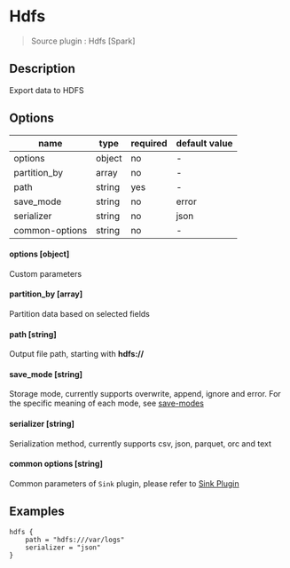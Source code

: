 # Hdfs

> Source plugin : Hdfs [Spark]

## Description
Export data to HDFS

## Options

| name | type | required | default value |
| --- | --- | --- | --- |
| options| object | no | - |
| partition_by | array | no | - |
| path | string | yes | - |
| save_mode | string | no | error |
| serializer | string | no | json |
| common-options | string | no | - |

#### options [object]

Custom parameters

#### partition_by [array]

Partition data based on selected fields

#### path [string]

Output file path, starting with **hdfs://**

#### save_mode [string]

Storage mode, currently supports overwrite, append, ignore and error. For the specific meaning of each mode, see [save-modes](http://spark.apache.org/docs/2.2.0/sql-programming-guide.html#save-modes)

#### serializer [string]

Serialization method, currently supports csv, json, parquet, orc and text

#### common options [string]

Common parameters of `Sink` plugin, please refer to [Sink Plugin](/zh-cn/v2/spark/configuration/sink-plugins/)

## Examples

```
hdfs {
    path = "hdfs:///var/logs"
    serializer = "json"
}
```